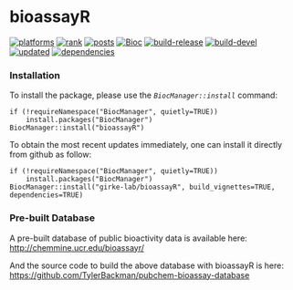 # bioassayR 

[![platforms](http://www.bioconductor.org/shields/availability/3.12/bioassayR.svg)](http://www.bioconductor.org/packages/devel/bioc/html/bioassayR.html#archives)
[![rank](http://www.bioconductor.org/shields/downloads/devel/bioassayR.svg)](http://bioconductor.org/packages/stats/bioc/bioassayR/)
[![posts](http://www.bioconductor.org/shields/posts/bioassayR.svg)](https://support.bioconductor.org/t/bioassayr/)
[![Bioc](http://www.bioconductor.org/shields/years-in-bioc/bioassayR.svg)](http://www.bioconductor.org/packages/devel/bioc/html/bioassayR.html#since)
[![build-release](http://www.bioconductor.org/shields/build/release/bioc/bioassayR.svg)](http://bioconductor.org/checkResults/release/bioc-LATEST/bioassayR/)
[![build-devel](http://www.bioconductor.org/shields/build/devel/bioc/bioassayR.svg)](http://bioconductor.org/checkResults/devel/bioc-LATEST/bioassayR/)
[![updated](http://www.bioconductor.org/shields/lastcommit/devel/bioc/bioassayR.svg)](http://bioconductor.org/checkResults/devel/bioc-LATEST/bioassayR/)
[![dependencies](http://www.bioconductor.org/shields/dependencies/devel/bioassayR.svg)](http://www.bioconductor.org/packages/devel/bioc/html/bioassayR.html#since)


### Installation 

To install the package, please use the _`BiocManager::install`_ command:
```
if (!requireNamespace("BiocManager", quietly=TRUE))
    install.packages("BiocManager")
BiocManager::install("bioassayR")
```

To obtain the most recent updates immediately, one can install it directly from
github as follow:
```
if (!requireNamespace("BiocManager", quietly=TRUE))
    install.packages("BiocManager")
BiocManager::install("girke-lab/bioassayR", build_vignettes=TRUE, dependencies=TRUE)
```
### Pre-built Database 

A pre-built database of public bioactivity data is available here:
http://chemmine.ucr.edu/bioassayr/

And the source code to build the above database with bioassayR is here:
https://github.com/TylerBackman/pubchem-bioassay-database
